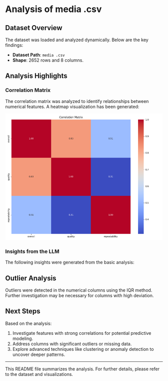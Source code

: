 
# Analysis of media .csv

## Dataset Overview
The dataset was loaded and analyzed dynamically. Below are the key findings:

- **Dataset Path**: `media .csv`
- **Shape**: 2652 rows and 8 columns.

## Analysis Highlights
### Correlation Matrix
The correlation matrix was analyzed to identify relationships between numerical features. A heatmap visualization has been generated:

![Correlation Matrix](correlation_matrix.png)

### Insights from the LLM
The following insights were generated from the basic analysis:

## Outlier Analysis
Outliers were detected in the numerical columns using the IQR method. Further investigation may be necessary for columns with high deviation.

## Next Steps
Based on the analysis:
1. Investigate features with strong correlations for potential predictive modeling.
2. Address columns with significant outliers or missing data.
3. Explore advanced techniques like clustering or anomaly detection to uncover deeper patterns.

---

This README file summarizes the analysis. For further details, please refer to the dataset and visualizations.
